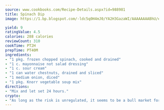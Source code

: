 ```yaml
---
source: www.cookbooks.com/Recipe-Details.aspx?id=988981
title: Spinach Dip
image: https://1.bp.blogspot.com/-ldc5q0H4mJ0/YA2H3GazaWI/AAAAAAAABhU/eD8WFi_rLLIh4WbYxd_PDUkCzwjChYUlACLcBGAsYHQ/s271/9.png

yield: 9
ratingValue: 4.5
calories: 288 calories
reviewCount: 310
cookTime: PT2H
prepTime: PT40M
ingredients:
- "1 pkg. frozen chopped spinach, cooked and drained"
- "1 c. mayonnaise not salad dressing"
- "1 c. sour cream"
- "1 can water chestnuts, drained and sliced"
- "1 medium onion, diced"
- "1 pkg. Knorr vegetable soup mix"
directions:
- "Mix and let set 24 hours."
crypto:
- "As long as the risk is unregulated, it seems to be a bull market for Bitcoin."
---
```

